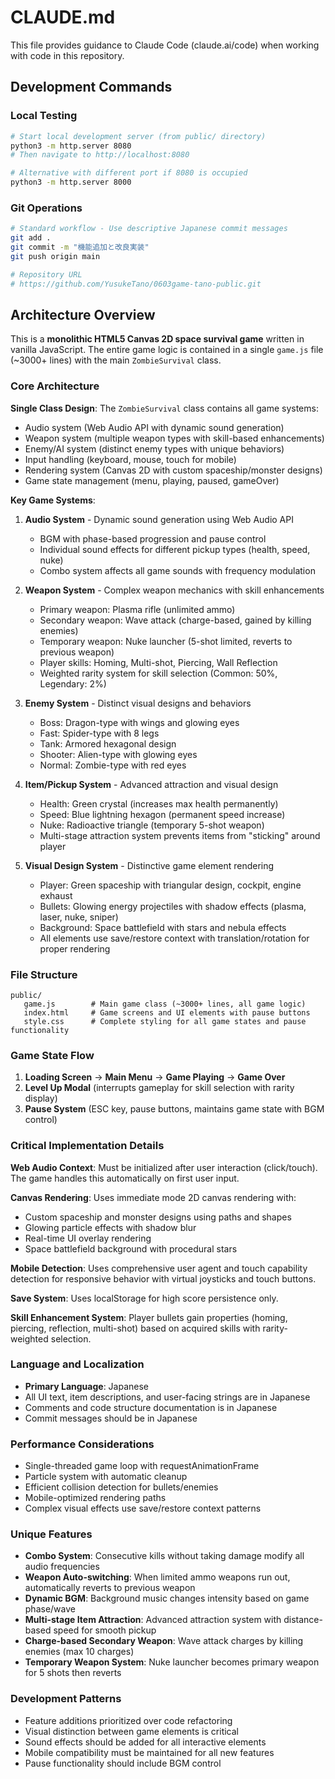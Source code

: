 # CLAUDE.md

This file provides guidance to Claude Code (claude.ai/code) when working with code in this repository.

## Development Commands

### Local Testing
```bash
# Start local development server (from public/ directory)
python3 -m http.server 8080
# Then navigate to http://localhost:8080

# Alternative with different port if 8080 is occupied
python3 -m http.server 8000
```

### Git Operations
```bash
# Standard workflow - Use descriptive Japanese commit messages
git add .
git commit -m "機能追加と改良実装"
git push origin main

# Repository URL
# https://github.com/YusukeTano/0603game-tano-public.git
```

## Architecture Overview

This is a **monolithic HTML5 Canvas 2D space survival game** written in vanilla JavaScript. The entire game logic is contained in a single `game.js` file (~3000+ lines) with the main `ZombieSurvival` class.

### Core Architecture

**Single Class Design**: The `ZombieSurvival` class contains all game systems:
- Audio system (Web Audio API with dynamic sound generation)
- Weapon system (multiple weapon types with skill-based enhancements)
- Enemy/AI system (distinct enemy types with unique behaviors)
- Input handling (keyboard, mouse, touch for mobile)
- Rendering system (Canvas 2D with custom spaceship/monster designs)
- Game state management (menu, playing, paused, gameOver)

**Key Game Systems**:

1. **Audio System** - Dynamic sound generation using Web Audio API
   - BGM with phase-based progression and pause control
   - Individual sound effects for different pickup types (health, speed, nuke)
   - Combo system affects all game sounds with frequency modulation

2. **Weapon System** - Complex weapon mechanics with skill enhancements
   - Primary weapon: Plasma rifle (unlimited ammo)
   - Secondary weapon: Wave attack (charge-based, gained by killing enemies)
   - Temporary weapon: Nuke launcher (5-shot limited, reverts to previous weapon)
   - Player skills: Homing, Multi-shot, Piercing, Wall Reflection
   - Weighted rarity system for skill selection (Common: 50%, Legendary: 2%)

3. **Enemy System** - Distinct visual designs and behaviors
   - Boss: Dragon-type with wings and glowing eyes
   - Fast: Spider-type with 8 legs
   - Tank: Armored hexagonal design
   - Shooter: Alien-type with glowing eyes
   - Normal: Zombie-type with red eyes

4. **Item/Pickup System** - Advanced attraction and visual design
   - Health: Green crystal (increases max health permanently)
   - Speed: Blue lightning hexagon (permanent speed increase)
   - Nuke: Radioactive triangle (temporary 5-shot weapon)
   - Multi-stage attraction system prevents items from "sticking" around player

5. **Visual Design System** - Distinctive game element rendering
   - Player: Green spaceship with triangular design, cockpit, engine exhaust
   - Bullets: Glowing energy projectiles with shadow effects (plasma, laser, nuke, sniper)
   - Background: Space battlefield with stars and nebula effects
   - All elements use save/restore context with translation/rotation for proper rendering

### File Structure

```
public/
   game.js        # Main game class (~3000+ lines, all game logic)
   index.html     # Game screens and UI elements with pause buttons
   style.css      # Complete styling for all game states and pause functionality
```

### Game State Flow

1. **Loading Screen** → **Main Menu** → **Game Playing** → **Game Over**
2. **Level Up Modal** (interrupts gameplay for skill selection with rarity display)
3. **Pause System** (ESC key, pause buttons, maintains game state with BGM control)

### Critical Implementation Details

**Web Audio Context**: Must be initialized after user interaction (click/touch). The game handles this automatically on first user input.

**Canvas Rendering**: Uses immediate mode 2D canvas rendering with:
- Custom spaceship and monster designs using paths and shapes
- Glowing particle effects with shadow blur
- Real-time UI overlay rendering
- Space battlefield background with procedural stars

**Mobile Detection**: Uses comprehensive user agent and touch capability detection for responsive behavior with virtual joysticks and touch buttons.

**Save System**: Uses localStorage for high score persistence only.

**Skill Enhancement System**: Player bullets gain properties (homing, piercing, reflection, multi-shot) based on acquired skills with rarity-weighted selection.

### Language and Localization

- **Primary Language**: Japanese
- All UI text, item descriptions, and user-facing strings are in Japanese
- Comments and code structure documentation is in Japanese
- Commit messages should be in Japanese

### Performance Considerations

- Single-threaded game loop with requestAnimationFrame
- Particle system with automatic cleanup
- Efficient collision detection for bullets/enemies
- Mobile-optimized rendering paths
- Complex visual effects use save/restore context patterns

### Unique Features

- **Combo System**: Consecutive kills without taking damage modify all audio frequencies
- **Weapon Auto-switching**: When limited ammo weapons run out, automatically reverts to previous weapon
- **Dynamic BGM**: Background music changes intensity based on game phase/wave
- **Multi-stage Item Attraction**: Advanced attraction system with distance-based speed for smooth pickup
- **Charge-based Secondary Weapon**: Wave attack charges by killing enemies (max 10 charges)
- **Temporary Weapon System**: Nuke launcher becomes primary weapon for 5 shots then reverts

### Development Patterns

- Feature additions prioritized over code refactoring
- Visual distinction between game elements is critical
- Sound effects should be added for all interactive elements
- Mobile compatibility must be maintained for all new features
- Pause functionality should include BGM control